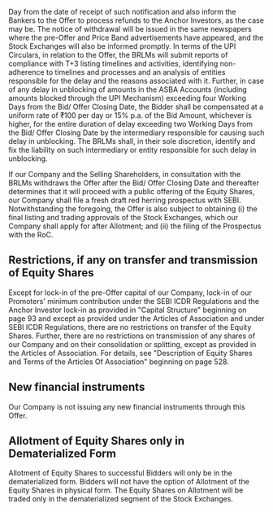 Day from the date of receipt of such notification and also inform the Bankers to the Offer to process refunds to the Anchor Investors, as the case may be. The notice of withdrawal will be issued in the same newspapers where the pre-Offer and Price Band advertisements have appeared, and the Stock Exchanges will also be informed promptly. In terms of the UPI Circulars, in relation to the Offer, the BRLMs will submit reports of compliance with T+3 listing timelines and activities, identifying non-adherence to timelines and processes and an analysis of entities responsible for the delay and the reasons associated with it. Further, in case of any delay in unblocking of amounts in the ASBA Accounts (including amounts blocked through the UPI Mechanism) exceeding four Working Days from the Bid/ Offer Closing Date, the Bidder shall be compensated at a uniform rate of ₹100 per day or 15% p.a. of the Bid Amount, whichever is higher, for the entire duration of delay exceeding two Working Days from the Bid/ Offer Closing Date by the intermediary responsible for causing such delay in unblocking. The BRLMs shall, in their sole discretion, identify and fix the liability on such intermediary or entity responsible for such delay in unblocking.

If our Company and the Selling Shareholders, in consultation with the BRLMs withdraws the Offer after the Bid/ Offer Closing Date and thereafter determines that it will proceed with a public offering of the Equity Shares, our Company shall file a fresh draft red herring prospectus with SEBI. Notwithstanding the foregoing, the Offer is also subject to obtaining (i) the final listing and trading approvals of the Stock Exchanges, which our Company shall apply for after Allotment; and (ii) the filing of the Prospectus with the RoC.

## Restrictions, if any on transfer and transmission of Equity Shares

Except for lock-in of the pre-Offer capital of our Company, lock-in of our Promoters' minimum contribution under the SEBI ICDR Regulations and the Anchor Investor lock-in as provided in "Capital Structure" beginning on page 93 and except as provided under the Articles of Association and under SEBI ICDR Regulations, there are no restrictions on transfer of the Equity Shares. Further, there are no restrictions on transmission of any shares of our Company and on their consolidation or splitting, except as provided in the Articles of Association. For details, see "Description of Equity Shares and Terms of the Articles Of Association" beginning on page 528.

## New financial instruments

Our Company is not issuing any new financial instruments through this Offer.

## Allotment of Equity Shares only in Dematerialized Form

Allotment of Equity Shares to successful Bidders will only be in the dematerialized form. Bidders will not have the option of Allotment of the Equity Shares in physical form. The Equity Shares on Allotment will be traded only in the dematerialized segment of the Stock Exchanges.